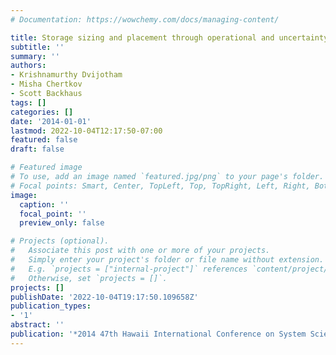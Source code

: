 ```yaml
---
# Documentation: https://wowchemy.com/docs/managing-content/

title: Storage sizing and placement through operational and uncertainty-aware simulations
subtitle: ''
summary: ''
authors:
- Krishnamurthy Dvijotham
- Misha Chertkov
- Scott Backhaus
tags: []
categories: []
date: '2014-01-01'
lastmod: 2022-10-04T12:17:50-07:00
featured: false
draft: false

# Featured image
# To use, add an image named `featured.jpg/png` to your page's folder.
# Focal points: Smart, Center, TopLeft, Top, TopRight, Left, Right, BottomLeft, Bottom, BottomRight.
image:
  caption: ''
  focal_point: ''
  preview_only: false

# Projects (optional).
#   Associate this post with one or more of your projects.
#   Simply enter your project's folder or file name without extension.
#   E.g. `projects = ["internal-project"]` references `content/project/deep-learning/index.md`.
#   Otherwise, set `projects = []`.
projects: []
publishDate: '2022-10-04T19:17:50.109658Z'
publication_types:
- '1'
abstract: ''
publication: '*2014 47th Hawaii International Conference on System Sciences*'
---
```

